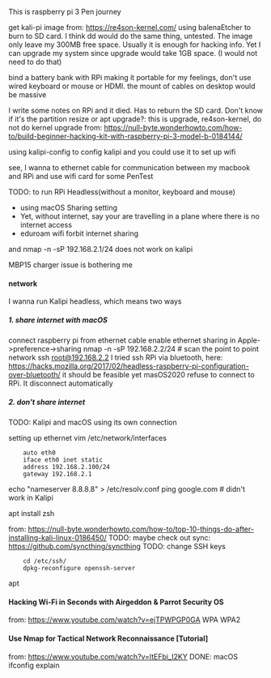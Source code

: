 This is raspberry pi 3 Pen journey

get kali-pi image from: https://re4son-kernel.com/
using balenaEtcher to burn to SD card. I think dd would do the same thing, untested.
The image only leave my 300MB free space. Usually it is enough for hacking info.
Yet I can upgrade my system since upgrade would take 1GB space. (I would not need to do that)

bind a battery bank with RPi making it portable
for my feelings, don't use wired keyboard or mouse or HDMI.
the mount of cables on desktop would be massive

I write some notes on RPi and it died. Has to reburn the SD card.
Don't know if it's the partition resize or apt upgrade?: this is upgrade, re4son-kernel, do not do kernel upgrade
from: https://null-byte.wonderhowto.com/how-to/build-beginner-hacking-kit-with-raspberry-pi-3-model-b-0184144/

using kalipi-config to config kalipi
and you could use it to set up wifi

see, I wanna to ethernet cable for communication between my macbook and RPi
and use wifi card for some PenTest

TODO: to run RPi Headless(without a monitor, keyboard and mouse)
- using macOS Sharing setting
- Yet, without internet, say your are travelling in a plane where there is no internet access
- eduroam wifi forbit internet sharing

and nmap -n -sP 192.168.2.1/24 does not work on kalipi

MBP15 charger issue is bothering me

#### network
I wanna run Kalipi headless, which means two ways
##### 1. share internet with macOS
connect raspberry pi from ethernet cable
enable ethernet sharing in Apple->preference->sharing
nmap -n -sP 192.168.2.2/24 # scan the point to point network
ssh root@192.168.2.2
I tried ssh RPi via bluetooth, here: https://hacks.mozilla.org/2017/02/headless-raspberry-pi-configuration-over-bluetooth/
it should be feasible yet masOS2020 refuse to connect to RPi. It disconnect automatically

##### 2. don't share internet
TODO: Kalipi and macOS using its own connection



setting up ethernet
vim /etc/network/interfaces
```
    auto eth0
    iface eth0 inet static
    address 192.168.2.100/24
    gateway 192.168.2.1
```

echo "nameserver 8.8.8.8" > /etc/resolv.conf
ping google.com # didn't work in Kalipi

apt install zsh

from: https://null-byte.wonderhowto.com/how-to/top-10-things-do-after-installing-kali-linux-0186450/
TODO: maybe check out sync: https://github.com/syncthing/syncthing
TODO: change SSH keys
```
    cd /etc/ssh/
    dpkg-reconfigure openssh-server
```
apt

#### Hacking Wi-Fi in Seconds with Airgeddon & Parrot Security OS
from: https://www.youtube.com/watch?v=ejTPWPGP0GA
WPA WPA2

#### Use Nmap for Tactical Network Reconnaissance [Tutorial]
from: https://www.youtube.com/watch?v=ltEFbi_I2KY
DONE: macOS ifconfig explain
